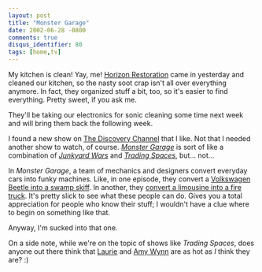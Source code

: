 ```yaml
---
layout: post
title: "Monster Garage"
date: 2002-06-28 -0800
comments: true
disqus_identifier: 80
tags: [home,tv]
---
```

My kitchen is clean! Yay, me! [Horizon
Restoration](http://www.horizonrestoration.com/) came in yesterday and
cleaned our kitchen, so the nasty soot crap isn't all over everything
anymore. In fact, they organized stuff a bit, too, so it's easier to
find everything. Pretty sweet, if you ask me.

 They'll be taking our electronics for sonic cleaning some time next
week and will bring them back the following week.

 I found a new show on [The Discovery
Channel](http://www.discovery.com/) that I like. Not that I needed
another show to watch, of course. *[Monster
Garage](http://dsc.discovery.com/fansites/monstergarage/monstergarage.html)*
is sort of like a combination of *[Junkyard
Wars](http://tlc.discovery.com/fansites/junkyard/junkyard.html)* and
*[Trading
Spaces](http://tlc.discovery.com/fansites/tradingspaces/tradingspaces.html)*,
but... not...

 In *Monster Garage*, a team of mechanics and designers convert everyday
cars into funky machines. Like, in one episode, they convert a
[Volkswagen Beetle into a swamp
skiff](http://dsc.discovery.com/fansites/monstergarage/episode/episode_03.html).
In another, they [convert a limousine into a fire
truck](http://dsc.discovery.com/fansites/monstergarage/episode/episode_02.html).
It's pretty slick to see what these people can do. Gives you a total
appreciation for people who know their stuff; I wouldn't have a clue
where to begin on something like that.

 Anyway, I'm sucked into that one.

 On a side note, while we're on the topic of shows like *Trading
Spaces*, does anyone out there think that
[Laurie](http://tlc.discovery.com/fansites/tradingspaces/bio/bio_06.html)
and [Amy
Wynn](http://tlc.discovery.com/fansites/tradingspaces/bio/bio_09.html)
are as hot as *I* think they are? :)
